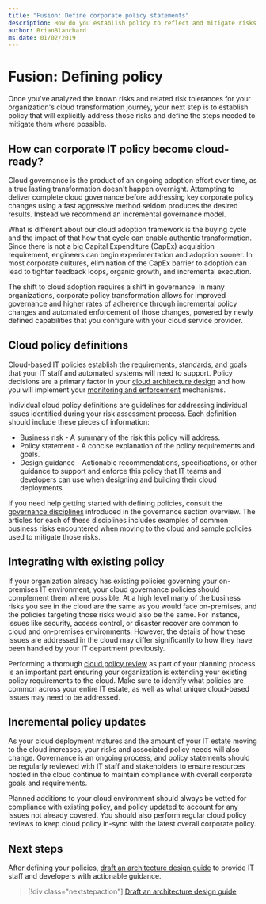 ```yaml
---
title: "Fusion: Define corporate policy statements"
description: How do you establish policy to reflect and mitigate risks?
author: BrianBlanchard
ms.date: 01/02/2019
---
```


<!--- 
I understand risk & tolerance, now what do I do? 
Define the policy... [aspirational statement to move towards 2/1] If you need help defining policies, each discipline includes references to common business risks & policies to mitigate the risks...
--->

# Fusion: Defining policy

Once you've analyzed the known risks and related risk tolerances for your organization's cloud transformation journey, your next step is to establish policy that will explicitly address those risks and define the steps needed to mitigate them where possible.

## How can corporate IT policy become cloud-ready?

Cloud governance is the product of an ongoing adoption effort over time, as a true lasting transformation doesn't happen overnight. Attempting to deliver complete cloud governance before addressing key corporate policy changes using a fast aggressive method seldom produces the desired results. Instead we recommend an incremental governance model. 

What is different about our cloud adoption framework is the buying cycle and the impact of that how that cycle can enable authentic transformation. Since there is not a big Capital Expenditure (CapEx) acquisition requirement, engineers can begin experimentation and adoption sooner. In most corporate cultures, elimination of the CapEx barrier to adoption can lead to tighter feedback loops, organic growth, and incremental execution.

The shift to cloud adoption requires a shift in governance. In many organizations, corporate policy transformation allows for improved governance and higher rates of adherence through incremental policy changes and automated enforcement of those changes, powered by newly defined capabilities that you configure with your cloud service provider. 

## Cloud policy definitions

Cloud-based IT policies establish the requirements, standards, and goals that your IT staff and automated systems will need to support. Policy decisions are a primary factor in your [cloud architecture design](architecture-design-guides.md) and how you will implement your [monitoring and enforcement](monitor-enforce.md) mechanisms. 
<!--- explain difference between policy documents and cloud policy definitions in this context--->
Individual cloud policy definitions are guidelines for addressing individual issues identified during your risk assessment process. Each definition should include these pieces of information:

* Business risk - A summary of the risk this policy will address.
* Policy statement - A concise explanation of the policy requirements and goals.
* Design guidance - Actionable recommendations, specifications, or other guidance to support and enforce this policy that IT teams and developers can use when designing and building their cloud deployments.

If you need help getting started with defining policies, consult the [governance disciplines](../overview.md#disciplines-of-cloud-governance) introduced in the governance section overview. The articles for each of these disciplines includes examples of common business risks encountered when moving to the cloud and sample policies used to mitigate those risks.

## Integrating with existing policy

If your organization already has existing policies governing your on-premises IT environment, your cloud governance policies should complement them where possible. At a high level many of the business risks you see in the cloud are the same as you would face on-premises, and the policies targeting those risks would also be the same. For instance, issues like security, access control, or disaster recover are common to cloud and on-premises environments. However, the details of how these issues are addressed in the cloud may differ significantly to how they have been handled by your IT department previously.

Performing a thorough [cloud policy review](what-is-a-cloud-policy-review.md) as part of your planning process is an important part ensuring your organization is extending your existing policy requirements to the cloud. Make sure to identify what policies are common across your entire IT estate, as well as what unique cloud-based issues may need to be addressed.

## Incremental policy updates

As your cloud deployment matures and the amount of your IT estate moving to the cloud increases, your risks and associated policy needs will also change. Governance is an ongoing process, and policy statements should be regularly reviewed with IT staff and stakeholders to ensure resources hosted in the cloud continue to maintain compliance with overall corporate goals and requirements.

Planned additions to your cloud environment should always be vetted for compliance with existing policy, and policy updated to account for any issues not already covered. You should also perform regular cloud policy reviews to keep cloud policy in-sync with the latest overall corporate policy. 

## Next steps

After defining your policies, [draft an architecture design guide](architecture-design-guides.md) to provide IT staff and developers with actionable guidance. 

> [!div class="nextstepaction"]
> [Draft an architecture design guide](architecture-design-guides.md)